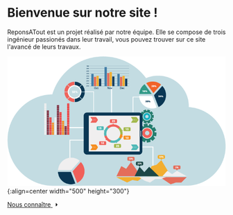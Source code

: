 <head>
  <link rel="stylesheet" href="bouton.css">
  <title>RéponsAtout</title>
</head>

# Bienvenue sur notre site !

ReponsATout est un projet réalisé par notre équipe. Elle se compose de trois ingénieur passionés dans leur travail, vous pouvez trouver sur ce site l'avancé de leurs travaux.

![Banner](./Images/page_p.png){:align=center width="500" height="300"}


<a href="#" class="cta">
  <span>Nous connaître</span>
  <svg width="13px" height="10px" viewBox="0 0 13 10">
    <path d="M1,5 L11,5"></path>
    <polyline points="8 1 12 5 8 9"></polyline>
  </svg>
</a>
